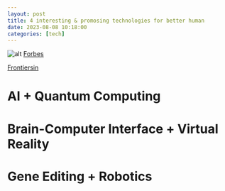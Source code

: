 ```yaml
---
layout: post
title: 4 interesting & promosing technologies for better human
date: 2023-08-08 10:18:00
categories: [tech]
---
```



![alt](https://picsum.photos/800/300)
[Forbes](https://www.forbes.com/sites/chuckbrooks/2022/12/13/4-mind-boggling-technology-advances-in-store-for-2023/?sh=49faf5651a40)

[Frontiersin](https://www.frontiersin.org/articles/10.3389/fnins.2019.00112/full)

# AI + Quantum Computing
# Brain-Computer Interface + Virtual Reality
# Gene Editing + Robotics
